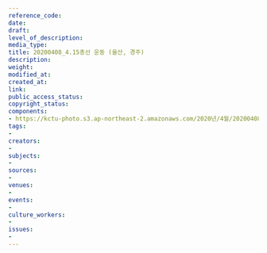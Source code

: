 ```yaml
---
reference_code: 
date: 
draft: 
level_of_description: 
media_type: 
title: 20200408_4.15총선 운동 (울산, 경주)
description: 
weight: 
modified_at: 
created_at: 
link: 
public_access_status: 
copyright_status: 
components:
- https://kctu-photo.s3.ap-northeast-2.amazonaws.com/2020년/4월/20200408_4.15총선+운동+(울산,+경주)/_DSC3390.jpg
tags:
- 
creators:
- 
subjects:
- 
sources:
- 
venues:
- 
events:
- 
culture_workers:
- 
issues:
- 
---
```

